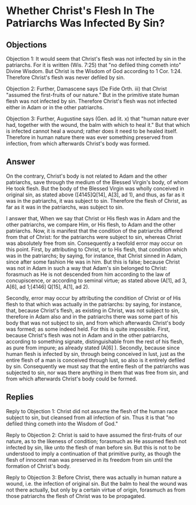 # Whether Christ's Flesh In The Patriarchs Was Infected By Sin?

## Objections

Objection 1: It would seem that Christ's flesh was not infected by sin in the patriarchs. For it is written (Wis. 7:25) that "no defiled thing cometh into" Divine Wisdom. But Christ is the Wisdom of God according to 1 Cor. 1:24. Therefore Christ's flesh was never defiled by sin.

Objection 2: Further, Damascene says (De Fide Orth. iii) that Christ "assumed the first-fruits of our nature." But in the primitive state human flesh was not infected by sin. Therefore Christ's flesh was not infected either in Adam or in the other patriarchs.

Objection 3: Further, Augustine says (Gen. ad lit. x) that "human nature ever had, together with the wound, the balm with which to heal it." But that which is infected cannot heal a wound; rather does it need to be healed itself. Therefore in human nature there was ever something preserved from infection, from which afterwards Christ's body was formed.

## Answer

On the contrary, Christ's body is not related to Adam and the other patriarchs, save through the medium of the Blessed Virgin's body, of whom He took flesh. But the body of the Blessed Virgin was wholly conceived in original sin, as stated above ([4145]Q[14], A[3], ad 1), and thus, as far as it was in the patriarchs, it was subject to sin. Therefore the flesh of Christ, as far as it was in the patriarchs, was subject to sin.

I answer that, When we say that Christ or His flesh was in Adam and the other patriarchs, we compare Him, or His flesh, to Adam and the other patriarchs. Now, it is manifest that the condition of the patriarchs differed from that of Christ: for the patriarchs were subject to sin, whereas Christ was absolutely free from sin. Consequently a twofold error may occur on this point. First, by attributing to Christ, or to His flesh, that condition which was in the patriarchs; by saying, for instance, that Christ sinned in Adam, since after some fashion He was in him. But this is false; because Christ was not in Adam in such a way that Adam's sin belonged to Christ: forasmuch as He is not descended from him according to the law of concupiscence, or according to seminal virtue; as stated above (A[1], ad 3, A[6], ad 1;[4146] Q[15], A[1], ad 2).

Secondly, error may occur by attributing the condition of Christ or of His flesh to that which was actually in the patriarchs: by saying, for instance, that, because Christ's flesh, as existing in Christ, was not subject to sin, therefore in Adam also and in the patriarchs there was some part of his body that was not subject to sin, and from which afterwards Christ's body was formed; as some indeed held. For this is quite impossible. First, because Christ's flesh was not in Adam and in the other patriarchs, according to something signate, distinguishable from the rest of his flesh, as pure from impure; as already stated (A[6] ). Secondly, because since human flesh is infected by sin, through being conceived in lust, just as the entire flesh of a man is conceived through lust, so also is it entirely defiled by sin. Consequently we must say that the entire flesh of the patriarchs was subjected to sin, nor was there anything in them that was free from sin, and from which afterwards Christ's body could be formed.

## Replies

Reply to Objection 1: Christ did not assume the flesh of the human race subject to sin, but cleansed from all infection of sin. Thus it is that "no defiled thing cometh into the Wisdom of God."

Reply to Objection 2: Christ is said to have assumed the first-fruits of our nature, as to the likeness of condition; forasmuch as He assumed flesh not infected by sin, like unto the flesh of man before sin. But this is not to be understood to imply a continuation of that primitive purity, as though the flesh of innocent man was preserved in its freedom from sin until the formation of Christ's body.

Reply to Objection 3: Before Christ, there was actually in human nature a wound, i.e. the infection of original sin. But the balm to heal the wound was not there actually, but only by a certain virtue of origin, forasmuch as from those patriarchs the flesh of Christ was to be propagated.
